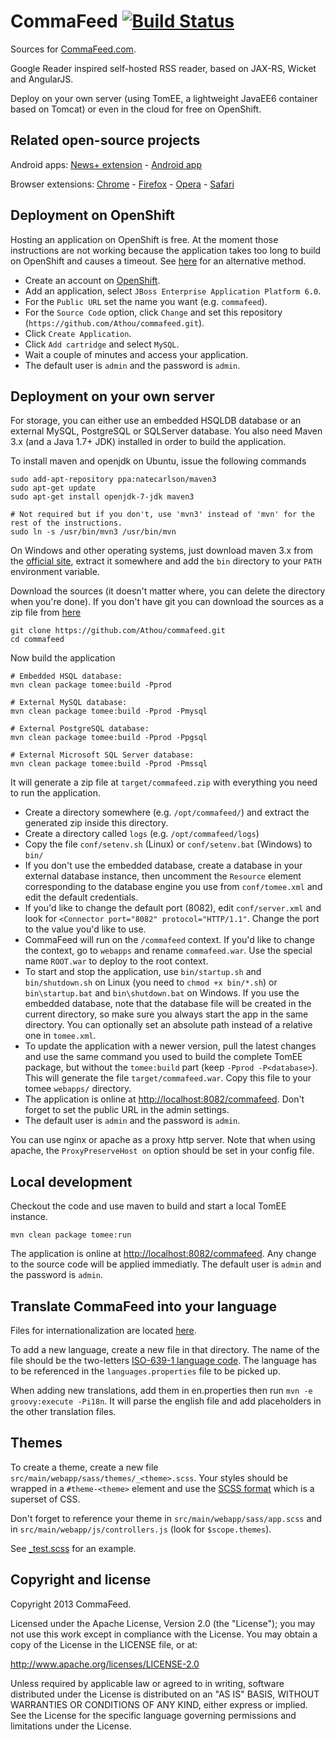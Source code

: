 CommaFeed [![Build Status](https://buildhive.cloudbees.com/job/Athou/job/commafeed/badge/icon)](https://buildhive.cloudbees.com/job/Athou/job/commafeed/)
=========
Sources for [CommaFeed.com](http://www.commafeed.com/).

Google Reader inspired self-hosted RSS reader, based on JAX-RS, Wicket and AngularJS.

Deploy on your own server (using TomEE, a lightweight JavaEE6 container based on Tomcat) or even in the cloud for free on OpenShift.

Related open-source projects
----------------------------

Android apps: [News+ extension](https://github.com/Athou/commafeed-newsplus) - [Android app](https://github.com/doomrobo/CommaFeed-Android-Reader)

Browser extensions: [Chrome](https://github.com/Athou/commafeed-chrome) - [Firefox](https://github.com/Athou/commafeed-firefox) - [Opera](https://github.com/Athou/commafeed-opera) - [Safari](https://github.com/Athou/commafeed-safari)

Deployment on OpenShift
-----------------------

Hosting an application on OpenShift is free. 
At the moment those instructions are not working because the application takes too long to build on OpenShift and causes a timeout. 
See [here](http://jasonwryan.com/blog/2013/05/25/greader/) for an alternative method.

* Create an account on [OpenShift](http://www.openshift.com/).
* Add an application, select `JBoss Enterprise Application Platform 6.0`.
* For the `Public URL` set the name you want (e.g. `commafeed`).
* For the `Source Code` option, click `Change` and set this repository (`https://github.com/Athou/commafeed.git`).
* Click `Create Application`.
* Click `Add cartridge` and select `MySQL`.
* Wait a couple of minutes and access your application.
* The default user is `admin` and the password is `admin`.

Deployment on your own server
-----------------------------

For storage, you can either use an embedded HSQLDB database or an external MySQL, PostgreSQL or SQLServer database.
You also need Maven 3.x (and a Java 1.7+ JDK) installed in order to build the application.

To install maven and openjdk on Ubuntu, issue the following commands

    sudo add-apt-repository ppa:natecarlson/maven3
    sudo apt-get update
    sudo apt-get install openjdk-7-jdk maven3
    
    # Not required but if you don't, use 'mvn3' instead of 'mvn' for the rest of the instructions.
    sudo ln -s /usr/bin/mvn3 /usr/bin/mvn
    
On Windows and other operating systems, just download maven 3.x from the [official site](http://maven.apache.org/), extract it somewhere and add the `bin` directory to your `PATH` environment variable.
    
Download the sources (it doesn't matter where, you can delete the directory when you're done).
If you don't have git you can download the sources as a zip file from [here](https://github.com/Athou/commafeed/archive/master.zip)

    git clone https://github.com/Athou/commafeed.git
    cd commafeed
    
Now build the application

	# Embedded HSQL database:
    mvn clean package tomee:build -Pprod
    
	# External MySQL database:
    mvn clean package tomee:build -Pprod -Pmysql
    
    # External PostgreSQL database:
    mvn clean package tomee:build -Pprod -Ppgsql
    
    # External Microsoft SQL Server database:
    mvn clean package tomee:build -Pprod -Pmssql
    
It will generate a zip file at `target/commafeed.zip` with everything you need to run the application.

* Create a directory somewhere (e.g. `/opt/commafeed/`) and extract the generated zip inside this directory.
* Create a directory called `logs` (e.g. `/opt/commafeed/logs`)
* Copy the file `conf/setenv.sh` (Linux) or `conf/setenv.bat` (Windows) to `bin/`
* If you don't use the embedded database, create a database in your external database instance, then uncomment the `Resource` element corresponding to the database engine you use from `conf/tomee.xml` and edit the default credentials.
* If you'd like to change the default port (8082), edit `conf/server.xml` and look for `<Connector port="8082" protocol="HTTP/1.1"`. Change the port to the value you'd like to use.
* CommaFeed will run on the `/commafeed` context. If you'd like to change the context, go to `webapps` and rename `commafeed.war`. Use the special name `ROOT.war` to deploy to the root context.
* To start and stop the application, use `bin/startup.sh` and `bin/shutdown.sh` on Linux (you need to `chmod +x bin/*.sh`) or `bin\startup.bat` and `bin\shutdown.bat` on Windows. 
If you use the embedded database, note that the database file will be created in the current directory, so make sure you always start the app in the same directory. You can optionally set an absolute path instead of a relative one in `tomee.xml`.
* To update the application with a newer version, pull the latest changes and use the same command you used to build the complete TomEE package, but without the `tomee:build` part (keep `-Pprod -P<database>`). 
This will generate the file `target/commafeed.war`. Copy this file to your tomee `webapps/` directory.
* The application is online at [http://localhost:8082/commafeed](http://localhost:8082/commafeed). Don't forget to set the public URL in the admin settings.
* The default user is `admin` and the password is `admin`.

You can use nginx or apache as a proxy http server. Note that when using apache, the `ProxyPreserveHost on` option should be set in your config file.

Local development
-----------------

Checkout the code and use maven to build and start a local TomEE instance.

 `mvn clean package tomee:run`

The application is online at [http://localhost:8082/commafeed](http://localhost:8082/commafeed). Any change to the source code will be applied immediatly.
The default user is `admin` and the password is `admin`.

Translate CommaFeed into your language
--------------------------------------

Files for internationalization are located [here](https://github.com/Athou/commafeed/tree/master/src/main/resources/i18n).

To add a new language, create a new file in that directory.
The name of the file should be the two-letters [ISO-639-1 language code](http://en.wikipedia.org/wiki/List_of_ISO_639-1_codes).
The language has to be referenced in the `languages.properties` file to be picked up.

When adding new translations, add them in en.properties then run `mvn -e groovy:execute -Pi18n`. It will parse the english file and add placeholders in the other translation files. 

Themes
---------------------

To create a theme, create a new file  `src/main/webapp/sass/themes/_<theme>.scss`. Your styles should be wrapped in a `#theme-<theme>` element and use the [SCSS format](http://sass-lang.com/) which is a superset of CSS.

Don't forget to reference your theme in `src/main/webapp/sass/app.scss` and in `src/main/webapp/js/controllers.js` (look for `$scope.themes`).

See [_test.scss](https://github.com/Athou/commafeed/blob/master/src/main/webapp/sass/themes/_test.scss) for an example.


Copyright and license
---------------------

Copyright 2013 CommaFeed.

Licensed under the Apache License, Version 2.0 (the "License");
you may not use this work except in compliance with the License.
You may obtain a copy of the License in the LICENSE file, or at:

   http://www.apache.org/licenses/LICENSE-2.0

Unless required by applicable law or agreed to in writing, software
distributed under the License is distributed on an "AS IS" BASIS,
WITHOUT WARRANTIES OR CONDITIONS OF ANY KIND, either express or implied.
See the License for the specific language governing permissions and
limitations under the License.
